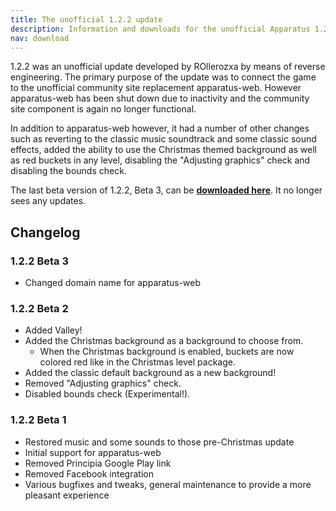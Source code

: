 ```yaml
---
title: The unofficial 1.2.2 update
description: Information and downloads for the unofficial Apparatus 1.2.2 update by ROllerozxa
nav: download
---
```


1.2.2 was an unofficial update developed by ROllerozxa by means of reverse engineering. The primary purpose of the update was to connect the game to the unofficial community site replacement apparatus-web. However apparatus-web has been shut down due to inactivity and the community site component is again no longer functional.

In addition to apparatus-web however, it had a number of other changes such as reverting to the classic music soundtrack and some classic sound effects, added the ability to use the Christmas themed background as well as red buckets in any level, disabling the "Adjusting graphics" check and disabling the bounds check.

The last beta version of 1.2.2, Beta 3, can be **[downloaded here](https://archive.org/download/apparatus-1.2.2/Apparatus_1.2.2_Beta3.apk)**. It no longer sees any updates.

## Changelog

### 1.2.2 Beta 3
* Changed domain name for apparatus-web

### 1.2.2 Beta 2
* Added Valley!
* Added the Christmas background as a background to choose from.
	* When the Christmas background is enabled, buckets are now colored red like in the Christmas level package.
* Added the classic default background as a new background!
* Removed "Adjusting graphics" check.
* Disabled bounds check (Experimental!).

### 1.2.2 Beta 1
* Restored music and some sounds to those pre-Christmas update
* Initial support for apparatus-web
* Removed Principia Google Play link
* Removed Facebook integration
* Various bugfixes and tweaks, general maintenance to provide a more pleasant experience


